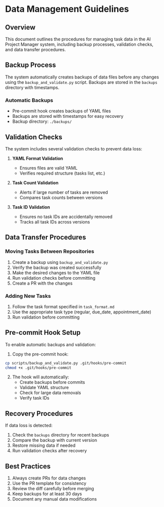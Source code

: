 # Data Management Guidelines

## Overview
This document outlines the procedures for managing task data in the AI Project Manager system, including backup processes, validation checks, and data transfer procedures.

## Backup Process
The system automatically creates backups of data files before any changes using the `backup_and_validate.py` script. Backups are stored in the `backups` directory with timestamps.

### Automatic Backups
- Pre-commit hook creates backups of YAML files
- Backups are stored with timestamps for easy recovery
- Backup directory: `./backups/`

## Validation Checks
The system includes several validation checks to prevent data loss:

1. **YAML Format Validation**
   - Ensures files are valid YAML
   - Verifies required structure (tasks list, etc.)

2. **Task Count Validation**
   - Alerts if large number of tasks are removed
   - Compares task counts between versions

3. **Task ID Validation**
   - Ensures no task IDs are accidentally removed
   - Tracks all task IDs across versions

## Data Transfer Procedures

### Moving Tasks Between Repositories
1. Create a backup using `backup_and_validate.py`
2. Verify the backup was created successfully
3. Make the desired changes to the YAML file
4. Run validation checks before committing
5. Create a PR with the changes

### Adding New Tasks
1. Follow the task format specified in `task_format.md`
2. Use the appropriate task type (regular, due_date, appointment_date)
3. Run validation before committing

## Pre-commit Hook Setup
To enable automatic backups and validation:

1. Copy the pre-commit hook:
```bash
cp scripts/backup_and_validate.py .git/hooks/pre-commit
chmod +x .git/hooks/pre-commit
```

2. The hook will automatically:
   - Create backups before commits
   - Validate YAML structure
   - Check for large data removals
   - Verify task IDs

## Recovery Procedures
If data loss is detected:

1. Check the `backups` directory for recent backups
2. Compare the backup with current version
3. Restore missing data if needed
4. Run validation checks after recovery

## Best Practices
1. Always create PRs for data changes
2. Use the PR template for consistency
3. Review the diff carefully before merging
4. Keep backups for at least 30 days
5. Document any manual data modifications
